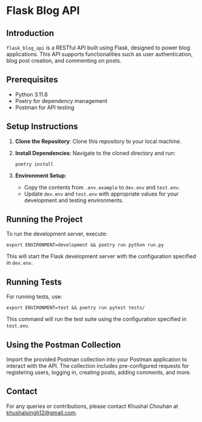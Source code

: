 
# Flask Blog API

## Introduction
`flask_blog_api` is a RESTful API built using Flask, designed to power blog applications. This API supports functionalities such as user authentication, blog post creation, and commenting on posts.

## Prerequisites
- Python 3.11.6
- Poetry for dependency management
- Postman for API testing

## Setup Instructions
1. **Clone the Repository**: Clone this repository to your local machine.

2. **Install Dependencies**:
   Navigate to the cloned directory and run:
   ```
   poetry install
   ```

3. **Environment Setup**:
   - Copy the contents from `.env.example` to `dev.env` and `test.env`.
   - Update `dev.env` and `test.env` with appropriate values for your development and testing environments.



## Running the Project
To run the development server, execute:
```
export ENVIRONMENT=development && poetry run python run.py
```
This will start the Flask development server with the configuration specified in `dev.env`.

## Running Tests
For running tests, use:
```
export ENVIRONMENT=test && poetry run pytest tests/
```
This command will run the test suite using the configuration specified in `test.env`.

## Using the Postman Collection
Import the provided Postman collection into your Postman application to interact with the API. The collection includes pre-configured requests for registering users, logging in, creating posts, adding comments, and more.

## Contact
For any queries or contributions, please contact Khushal Chouhan at khushalsingh12@gmail.com.
